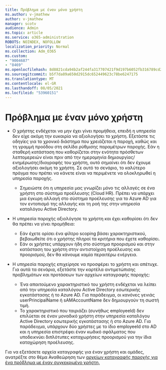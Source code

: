 ```yaml
---
title: Πρόβλημα με έναν μόνο χρήστη
ms.author: v-jmathew
author: v-jmathew
manager: scotv
audience: Admin
ms.topic: article
ms.service: o365-administration
ROBOTS: NOINDEX, NOFOLLOW
localization_priority: Normal
ms.collection: Adm_O365
ms.custom:
- "9004687"
- "8469"
ms.openlocfilehash: 8d8821cda94b2af244fa317707421f9d197b6052fb316789cd286ea8b4adf19e
ms.sourcegitcommit: b5f7da89a650d2915dc652449623c78be6247175
ms.translationtype: MT
ms.contentlocale: el-GR
ms.lasthandoff: 08/05/2021
ms.locfileid: "53960151"
---
```

# <a name="problem-with-single-user"></a>Πρόβλημα με έναν μόνο χρήστη

- Ο χρήστης ενδέχεται να μην έχει γίνει προμήθεια, επειδή η υπηρεσία δεν είχε ακόμη την ευκαιρία να αξιολογήσει το χρήστη. Εξετάστε τις οδηγίες για το χρονικό διάστημα που χρειάζεται η παροχή, καθώς και τη γραμμή προόδου στη σελίδα ρύθμισης παραμέτρων παροχής. Εάν η σταθερή κατάσταση που καθορίζεται στην ενότητα πρόσθετων λεπτομερειών είναι πριν από την ημερομηνία δημιουργίας/ενημέρωσης/διαγραφής του χρήστη, αυτό σημαίνει ότι δεν έχουμε αξιολογήσει ακόμη το χρήστη. Σε αυτό το σενάριο, το καλύτερο πράγμα που πρέπει να κάνετε είναι να περιμένετε να ολοκληρωθεί η υπηρεσία παροχής.

  - Σημειώστε ότι η υπηρεσία μας γνωρίζει μόνο τις αλλαγές σε ένα χρήστη στο σύστημα προέλευσης (Cloud HR). Πρέπει να υπάρχει μια έγκυρη αλλαγή στο σύστημα προέλευσης για το Azure AD για τον εντοπισμό της αλλαγής και τη ροή της στην υπηρεσία καταλόγου Active Directory.
- Η υπηρεσία παροχής αξιολόγησε το χρήστη και έχει καθορίσει ότι δεν θα πρέπει να γίνει προμήθεια:
  - Εάν έχετε ορίσει ένα φίλτρο scoping βάσει χαρακτηριστικού, βεβαιωθείτε ότι ο χρήστης πληροί τα κριτήρια που έχετε καθορίσει.
  - Εάν οι χρήστες υπάρχουν ήδη στο σύστημα προορισμού και στην κατάσταση του χρήστη στην αντιστοίχιση προέλευσης και προορισμού, δεν θα κάνουμε καμία περαιτέρω ενέργεια.
- Η υπηρεσία παροχής επιχείρησε να προσφέρει το χρήστη και απέτυχε. Για αυτά τα σενάρια, εξετάστε την καρτέλα αντιμετώπισης προβλημάτων και προτάσεων των αρχείων καταγραφής παροχής:
  - Ένα απαιτούμενο χαρακτηριστικό του χρήστη ενδέχεται να λείπει από την υπηρεσία καταλόγου Active Directory εσωτερικής εγκατάστασης ή το Azure AD. Για παράδειγμα, οι κανόνες γενιάς userPrincipalName ή sAMAccountName δεν δημιουργούν τη σωστή τιμή.
  - Το χαρακτηριστικό που ταιριάζει (συνήθως employeeId) δεν επιλύεται σε έναν μοναδικό χρήστη στην υπηρεσία καταλόγου Active Directory εσωτερικής εγκατάστασης ή στο Azure AD. Για παράδειγμα, υπάρχουν δύο χρήστες με το ίδιο employeeId στο AD και η υπηρεσία επιστρέφει έναν κωδικό σφάλματος που υποδεικνύει διπλότυπες καταχωρήσεις προορισμού για την ίδια καταχώρηση προέλευσης.

Για να εξετάσετε αρχεία καταγραφής για έναν χρήστη και ομάδες, ανατρέξτε στο θέμα Αναθεώρηση των [αρχείων καταγραφής παροχής για ένα πρόβλημα με έναν συγκεκριμένο χρήστη.](https://docs.microsoft.com/azure/active-directory/reports-monitoring/concept-provisioning-logs)
